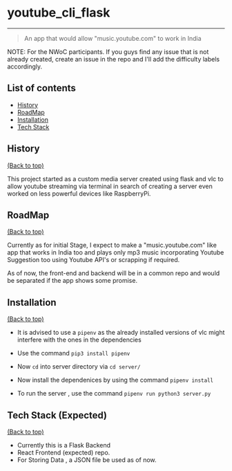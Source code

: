 # youtube_cli_flask
---
>An app that would allow "music.youtube.com" to work in India

NOTE: For the NWoC participants. If you guys find any issue that is not already created, create an issue in the repo and I'll add the difficulty labels accordingly.

## List of contents
- [History](#history)
- [RoadMap](#roadmap)
- [Installation](#installation)
- [Tech Stack](#tech-stack-expected)

## History
[(Back to top)](#list-of-contents)
<p> This project started as a custom media server created using flask and vlc to allow youtube streaming via terminal in search of creating a server even worked on less powerful devices like RaspberryPi.</p>

## RoadMap
[(Back to top)](#list-of-contents)
<p> Currently as for initial Stage, I expect to make a "music.youtube.com" like app that works in India too and plays only mp3 music incorporating Youtube Suggestion too using Youtube API's or scrapping if required. </p>
<p> As of now, the front-end and backend will be in a common repo and would be separated if the app shows some promise. </p>

## Installation
[(Back to top)](#list-of-contents)

* It is advised to use a `pipenv` as the already installed versions of vlc might interfere with the ones in the dependencies

* Use the command `pip3 install pipenv`

* Now `cd` into server directory via `cd server/`

* Now install the dependenices by using the command `pipenv install`

* To run the server , use the command `pipenv run python3 server.py`

## Tech Stack (Expected)
[(Back to top)](#list-of-contents)

* Currently this is a Flask Backend
* React Frontend (expected) repo.
* For Storing Data , a JSON file be used as of now.



